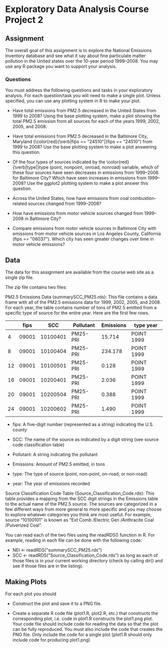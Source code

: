 # Exploratory Data Analysis Course Project 2

## Assignment
The overall goal of this assignment is to explore the National Emissions Inventory database and see what it say about fine particulate matter pollution in the United states over the 10-year period 1999–2008. You may use any R package you want to support your analysis.

### Questions
You must address the following questions and tasks in your exploratory analysis. For each question/task you will need to make a single plot. Unless specified, you can use any plotting system in R to make your plot.

* Have total emissions from PM2.5 decreased in the United States from 1999 to 2008? Using the base plotting system, make a plot showing the total PM2.5 emission from all sources for each of the years 1999, 2002, 2005, and 2008.

* Have total emissions from PM2.5 decreased in the Baltimore City, Maryland (\color{red}{\verb|fips == "24510"|}fips == "24510") from 1999 to 2008? Use the base plotting system to make a plot answering this question.

* Of the four types of sources indicated by the \color{red}{\verb|type|}type (point, nonpoint, onroad, nonroad) variable, which of these four sources have seen decreases in emissions from 1999–2008 for Baltimore City? Which have seen increases in emissions from 1999–2008? Use the ggplot2 plotting system to make a plot answer this question.

* Across the United States, how have emissions from coal combustion-related sources changed from 1999–2008?

* How have emissions from motor vehicle sources changed from 1999–2008 in Baltimore City?

* Compare emissions from motor vehicle sources in Baltimore City with emissions from motor vehicle sources in Los Angeles County, California (fips == "06037"). Which city has seen greater changes over time in motor vehicle emissions?


## Data
The data for this assignment are available from the course web site as a single zip file.

The zip file contains two files:

PM2.5 Emissions Data (summarySCC_PM25.rds): This file contains a data frame with all of the PM2.5 emissions data for 1999, 2002, 2005, and 2008. For each year, the table contains number of tons of PM2.5 emitted from a specific type of source for the entire year. Here are the first few rows.


|    |  fips |    SCC    | Pollutant | Emissions | type year   |
| -  | ----- | --------- | --------- | --------- | ----------- |
| 4  | 09001 | 10100401  | PM25-PRI  | 15.714    | POINT 1999  |
| 8  | 09001 | 10100404  | PM25-PRI  | 234.178   | POINT 1999  |
| 12 | 09001 | 10100501  | PM25-PRI  | 0.128     | POINT 1999  |
| 16 | 09001 | 10200401  | PM25-PRI  | 2.036     | POINT 1999  |
| 20 | 09001 | 10200504  | PM25-PRI  | 0.388     | POINT 1999  | 
| 24 | 09001 | 10200602  | PM25-PRI  | 1.490     | POINT 1999  |

* fips: A five-digit number (represented as a string) indicating the U.S. county

* SCC: The name of the source as indicated by a digit string (see source code classification table)

* Pollutant: A string indicating the pollutant

* Emissions: Amount of PM2.5 emitted, in tons

* type: The type of source (point, non-point, on-road, or non-road)

* year: The year of emissions recorded

Source Classification Code Table (Source_Classification_Code.rds): This table provides a mapping from the SCC digit strings in the Emissions table to the actual name of the PM2.5 source. The sources are categorized in a few different ways from more general to more specific and you may choose to explore whatever categories you think are most useful. For example, source “10100101” is known as “Ext Comb /Electric Gen /Anthracite Coal /Pulverized Coal”.

You can read each of the two files using the readRDS() function in R. For example, reading in each file can be done with the following code:

* NEI <- readRDS("summarySCC_PM25.rds")
* SCC <- readRDS("Source_Classification_Code.rds")
as long as each of those files is in your current working directory (check by calling dir() and see if those files are in the listing).

## Making Plots

For each plot you should

* Construct the plot and save it to a PNG file.

* Create a separate R code file (plot1.R, plot2.R, etc.) that constructs the corresponding plot, i.e. code in plot1.R constructs the plot1.png plot. Your code file should include code for reading the data so that the plot can be fully reproduced. You must also include the code that creates the PNG file. Only include the code for a single plot (plot1.R should only include code for producing plot1.png)
